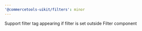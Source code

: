 ```yaml
---
'@commercetools-uikit/filters': minor
---
```


Support filter tag appearing if filter is set outside Filter component
